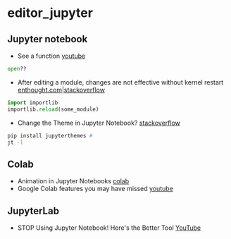 # editor_jupyter
## Jupyter notebook
- See a function [youtube](https://www.youtube.com/watch?v=p1mSVgmSOAQ)
```python
open??
```
- After editing a module, changes are not effective without kernel restart [enthought.com](https://support.enthought.com/hc/en-us/articles/204469240-Jupyter-IPython-After-editing-a-module-changes-are-not-effective-without-kernel-restart)|[stackoverflow](https://stackoverflow.com/questions/1254370/reimport-a-module-in-python-while-interactive)
```python
import importlib
importlib.reload(some_module)
```
- Change the Theme in Jupyter Notebook? [stackoverflow](https://stackoverflow.com/questions/46510192/change-the-theme-in-jupyter-notebook)
```bash
pip install jupyterthemes #
jt -l
```
## Colab
- Animation in Jupyter Notebooks [colab](https://colab.research.google.com/github/jckantor/CBE30338/blob/master/docs/A.03-Animation-in-Jupyter-Notebooks.ipynb#scrollTo=8wXH1S_h2qkq)
- Google Colab features you may have missed [youtube](https://youtu.be/rNgswRZ2C1Y)
## JupyterLab
- STOP Using Jupyter Notebook! Here's the Better Tool [YouTube](https://youtu.be/zai2pLUD9FA)
